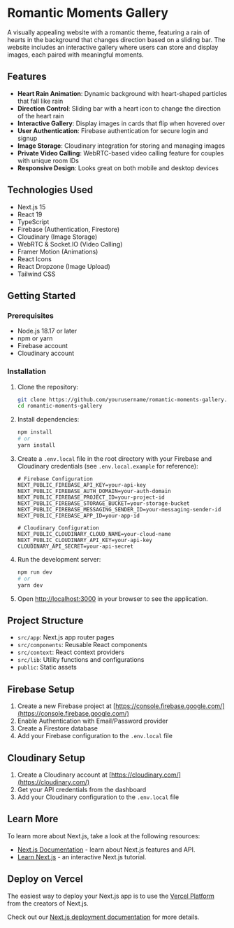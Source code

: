 # Romantic Moments Gallery

A visually appealing website with a romantic theme, featuring a rain of hearts in the background that changes direction based on a sliding bar. The website includes an interactive gallery where users can store and display images, each paired with meaningful moments.

## Features

- **Heart Rain Animation**: Dynamic background with heart-shaped particles that fall like rain
- **Direction Control**: Sliding bar with a heart icon to change the direction of the heart rain
- **Interactive Gallery**: Display images in cards that flip when hovered over
- **User Authentication**: Firebase authentication for secure login and signup
- **Image Storage**: Cloudinary integration for storing and managing images
- **Private Video Calling**: WebRTC-based video calling feature for couples with unique room IDs
- **Responsive Design**: Looks great on both mobile and desktop devices

## Technologies Used

- Next.js 15
- React 19
- TypeScript
- Firebase (Authentication, Firestore)
- Cloudinary (Image Storage)
- WebRTC & Socket.IO (Video Calling)
- Framer Motion (Animations)
- React Icons
- React Dropzone (Image Upload)
- Tailwind CSS

## Getting Started

### Prerequisites

- Node.js 18.17 or later
- npm or yarn
- Firebase account
- Cloudinary account

### Installation

1. Clone the repository:
   ```bash
   git clone https://github.com/yourusername/romantic-moments-gallery.git
   cd romantic-moments-gallery
   ```

2. Install dependencies:
   ```bash
   npm install
   # or
   yarn install
   ```

3. Create a `.env.local` file in the root directory with your Firebase and Cloudinary credentials (see `.env.local.example` for reference):
   ```
   # Firebase Configuration
   NEXT_PUBLIC_FIREBASE_API_KEY=your-api-key
   NEXT_PUBLIC_FIREBASE_AUTH_DOMAIN=your-auth-domain
   NEXT_PUBLIC_FIREBASE_PROJECT_ID=your-project-id
   NEXT_PUBLIC_FIREBASE_STORAGE_BUCKET=your-storage-bucket
   NEXT_PUBLIC_FIREBASE_MESSAGING_SENDER_ID=your-messaging-sender-id
   NEXT_PUBLIC_FIREBASE_APP_ID=your-app-id

   # Cloudinary Configuration
   NEXT_PUBLIC_CLOUDINARY_CLOUD_NAME=your-cloud-name
   NEXT_PUBLIC_CLOUDINARY_API_KEY=your-api-key
   CLOUDINARY_API_SECRET=your-api-secret
   ```

4. Run the development server:
   ```bash
   npm run dev
   # or
   yarn dev
   ```

5. Open [http://localhost:3000](http://localhost:3000) in your browser to see the application.

## Project Structure

- `src/app`: Next.js app router pages
- `src/components`: Reusable React components
- `src/context`: React context providers
- `src/lib`: Utility functions and configurations
- `public`: Static assets

## Firebase Setup

1. Create a new Firebase project at [https://console.firebase.google.com/](https://console.firebase.google.com/)
2. Enable Authentication with Email/Password provider
3. Create a Firestore database
4. Add your Firebase configuration to the `.env.local` file

## Cloudinary Setup

1. Create a Cloudinary account at [https://cloudinary.com/](https://cloudinary.com/)
2. Get your API credentials from the dashboard
3. Add your Cloudinary configuration to the `.env.local` file

## Learn More

To learn more about Next.js, take a look at the following resources:

- [Next.js Documentation](https://nextjs.org/docs) - learn about Next.js features and API.
- [Learn Next.js](https://nextjs.org/learn) - an interactive Next.js tutorial.

## Deploy on Vercel

The easiest way to deploy your Next.js app is to use the [Vercel Platform](https://vercel.com/new?utm_medium=default-template&filter=next.js&utm_source=create-next-app&utm_campaign=create-next-app-readme) from the creators of Next.js.

Check out our [Next.js deployment documentation](https://nextjs.org/docs/app/building-your-application/deploying) for more details.
